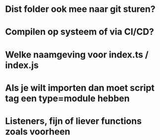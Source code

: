 # Dist folder ook mee naar git sturen?

# Compilen op systeem of via CI/CD?

# Welke naamgeving voor index.ts / index.js

# Als je wilt importen dan moet script tag een type=module hebben

# Listeners, fijn of liever functions zoals voorheen

